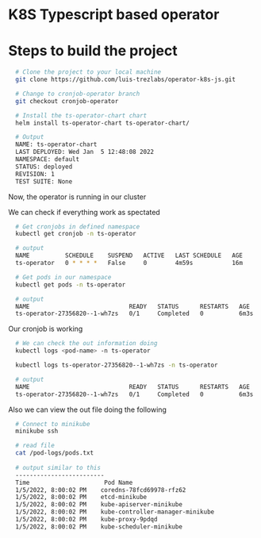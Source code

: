 # K8S Typescript based operator

# Steps to build the project
```bash
  # Clone the project to your local machine
  git clone https://github.com/luis-trezlabs/operator-k8s-js.git
```

```bash
  # Change to cronjob-operator branch
  git checkout cronjob-operator
```

```bash
  # Install the ts-operator-chart chart
  helm install ts-operator-chart ts-operator-chart/

  # Output
  NAME: ts-operator-chart
  LAST DEPLOYED: Wed Jan  5 12:48:08 2022
  NAMESPACE: default
  STATUS: deployed
  REVISION: 1
  TEST SUITE: None
```

Now, the operator is running in our cluster

We can check if everything work as spectated 

```bash
  # Get cronjobs in defined namespace
  kubectl get cronjob -n ts-operator

  # output
  NAME          SCHEDULE    SUSPEND   ACTIVE   LAST SCHEDULE   AGE
  ts-operator   0 * * * *   False     0        4m59s           16m
```

```bash
  # Get pods in our namespace
  kubectl get pods -n ts-operator

  # output
  NAME                            READY   STATUS      RESTARTS   AGE
  ts-operator-27356820--1-wh7zs   0/1     Completed   0          6m3s
```

Our cronjob is working

```bash
  # We can check the out information doing
  kubectl logs <pod-name> -n ts-operator

  kubectl logs ts-operator-27356820--1-wh7zs -n ts-operator

  # output
  NAME                            READY   STATUS      RESTARTS   AGE
  ts-operator-27356820--1-wh7zs   0/1     Completed   0          6m3s
```

Also we can view the out file doing the following

```bash
  # Connect to minikube
  minikube ssh

  # read file
  cat /pod-logs/pods.txt
  
  # output similar to this
  -------------------------
  Time                     Pod Name
  1/5/2022, 8:00:02 PM    coredns-78fcd69978-rfz62
  1/5/2022, 8:00:02 PM    etcd-minikube
  1/5/2022, 8:00:02 PM    kube-apiserver-minikube
  1/5/2022, 8:00:02 PM    kube-controller-manager-minikube
  1/5/2022, 8:00:02 PM    kube-proxy-9pdqd
  1/5/2022, 8:00:02 PM    kube-scheduler-minikube
```